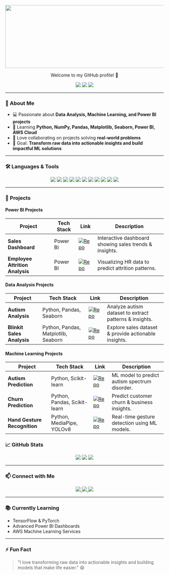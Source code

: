 <!-- ========================= -->
<!--     GitHub Profile README -->
<!-- ========================= -->
<p align="center">
  <img src="https://github.com/user-attachments/assets/3897e42d-f80a-4b02-82c0-b8c7c558078c" width="800" height="200"/>
</p>
<p align="center">Welcome to my GitHub profile! 🚀</p>

<p align="center">
  <img src="https://img.shields.io/badge/Status-Open%20to%20Work-brightgreen?style=for-the-badge&logo=github"/>
  <img src="https://img.shields.io/badge/Portfolio-Explore-blue?style=for-the-badge&logo=read-the-docs"/>
  <img src="https://img.shields.io/badge/Certifications-AWS%20%7C%20NPTEL-brightgreen?style=for-the-badge" />
</p>

---

### 🔭 About Me
- 💻 Passionate about **Data Analysis, Machine Learning, and Power BI projects**  
- 🌱 Learning **Python, NumPy, Pandas, Matplotlib, Seaborn, Power BI, AWS Cloud**  
- 🤝 Love collaborating on projects solving **real-world problems**  
- 🎯 Goal: **Transform raw data into actionable insights and build impactful ML solutions**

---

### 🛠️ Languages & Tools
<div align="center">
  <!-- Programming -->
  <img src="https://img.shields.io/badge/Python-3776AB?style=for-the-badge&logo=python&logoColor=white" />
  <img src="https://img.shields.io/badge/Numpy-013243?style=for-the-badge&logo=numpy&logoColor=white" />
  <img src="https://img.shields.io/badge/Pandas-150458?style=for-the-badge&logo=pandas&logoColor=white" />

  <!-- Visualization -->
  <img src="https://img.shields.io/badge/Matplotlib-11557C?style=for-the-badge&logo=matplotlib&logoColor=white" />
  <img src="https://img.shields.io/badge/Seaborn-77AADD?style=for-the-badge&logo=seaborn&logoColor=white" />
  <img src="https://img.shields.io/badge/PowerBI-F2C811?style=for-the-badge&logo=powerbi&logoColor=black" />

  <!-- Machine Learning -->
  <img src="https://img.shields.io/badge/Scikit--Learn-F7931E?style=for-the-badge&logo=scikit-learn&logoColor=white" />
  <img src="https://img.shields.io/badge/MediaPipe-4285F4?style=for-the-badge&logo=mediapipe&logoColor=white" />
  <img src="https://img.shields.io/badge/YOLOv8-FF0000?style=for-the-badge&logo=python&logoColor=white" />

  <!-- Web & Cloud -->
  <img src="https://img.shields.io/badge/Django-092E20?style=for-the-badge&logo=django&logoColor=white" />
  <img src="https://img.shields.io/badge/AWS-232F3E?style=for-the-badge&logo=amazon-aws&logoColor=white" />
</div>

---

### 🚀 Projects

#### **Power BI Projects**
| Project | Tech Stack | Link | Description |
|--------|------------|------|-------------|
| **Sales Dashboard** | Power BI | [![Repo](https://img.shields.io/badge/Repo-GitHub-181717?style=for-the-badge&logo=github&logoColor=white)](https://github.com/one-in-million/Sales-Dashboard) | Interactive dashboard showing sales trends & insights. |
| **Employee Attrition Analysis** | Power BI | [![Repo](https://img.shields.io/badge/Repo-GitHub-181717?style=for-the-badge&logo=github&logoColor=white)](https://github.com/one-in-million/Employee-Attrition-Analysis) | Visualizing HR data to predict attrition patterns. |

#### **Data Analysis Projects**
| Project | Tech Stack | Link | Description |
|--------|------------|------|-------------|
| **Autism Analysis** | Python, Pandas, Seaborn | [![Repo](https://img.shields.io/badge/Repo-GitHub-181717?style=for-the-badge&logo=github&logoColor=white)](https://github.com/one-in-million/Autism-Analysis) | Analyze autism dataset to extract patterns & insights. |
| **Blinkit Sales Analysis** | Python, Pandas, Matplotlib, Seaborn | [![Repo](https://img.shields.io/badge/Repo-GitHub-181717?style=for-the-badge&logo=github&logoColor=white)](https://github.com/one-in-million/Blinkit-Sales-Analysis) | Explore sales dataset & provide actionable insights. |

#### **Machine Learning Projects**
| Project | Tech Stack | Link | Description |
|--------|------------|------|-------------|
| **Autism Prediction** | Python, Scikit-learn | [![Repo](https://img.shields.io/badge/Repo-GitHub-181717?style=for-the-badge&logo=github&logoColor=white)](https://github.com/one-in-million/Autism-Prediction) | ML model to predict autism spectrum disorder. |
| **Churn Prediction** | Python, Pandas, Scikit-learn | [![Repo](https://img.shields.io/badge/Repo-GitHub-181717?style=for-the-badge&logo=github&logoColor=white)](https://github.com/one-in-million/Churn-Prediction) | Predict customer churn & business insights. |
| **Hand Gesture Recognition** | Python, MediaPipe, YOLOv8 | [![Repo](https://img.shields.io/badge/Repo-GitHub-181717?style=for-the-badge&logo=github&logoColor=white)](https://github.com/one-in-million/Hand-Gesture-Recognition) | Real-time gesture detection using ML models. |


### 📈 GitHub Stats
<div align="center">
  <img src="https://github-readme-stats.vercel.app/api?username=one-in-million&show_icons=true&theme=radical" />
  <img src="https://github-readme-streak-stats.herokuapp.com/?user=one-in-million&theme=radical" />
  <img src="https://github-readme-stats.vercel.app/api/top-langs/?username=one-in-million&theme=radical&layout=compact" />
</div>

---

### 📫 Connect with Me
<div align="center">
  <a href="https://linkedin.com/in/boomika-m-s" target="_blank">
    <img src="https://img.shields.io/badge/LinkedIn-0A66C2?style=for-the-badge&logo=linkedin&logoColor=white" />
  </a>
  <a href="https://github.com/one-in-million" target="_blank">
    <img src="https://img.shields.io/badge/GitHub-181717?style=for-the-badge&logo=github&logoColor=white" />
  </a>
  <a href="https://leetcode.com/u/bh_oo_mi_21/" target="_blank">
    <img src="https://img.shields.io/badge/LeetCode-F79F1F?style=for-the-badge&logo=leetcode&logoColor=white" />
  </a>
</div>

---

### 📚 Currently Learning
- TensorFlow & PyTorch
- Advanced Power BI Dashboards
- AWS Machine Learning Services

---

### ⚡ Fun Fact
> "I love transforming raw data into actionable insights and building models that make life easier." 😄





<!--
**one-in-million/one-in-million** is a ✨ _special_ ✨ repository because its `README.md` (this file) appears on your GitHub profile.

Here are some ideas to get you started:

- 🔭 I’m currently working on ...
- 🌱 I’m currently learning ...
- 👯 I’m looking to collaborate on ...
- 🤔 I’m looking for help with ...
- 💬 Ask me about ...
- 📫 How to reach me: ...
- 😄 Pronouns: ...
- ⚡ Fun fact: ...
-->
